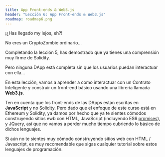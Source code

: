 ```yaml
---
title: App Front-ends & Web3.js
header: "Lección 6: App Front-ends & Web3.js"
roadmap: roadmap6.png
---
```


¡¿Has llegado my lejos, eh?!

No eres un CryptoZombie ordinario...

Completando la lección 5, has demostrado que ya tienes una comprensión muy firme de Solidity.

Pero ninguna DApp está completa sin que los usuarios puedan interactuar con ella...

En esta lección, vamos a aprender a como interactuar con un Contrato Inteligente y construir un front-end básico usando una librería llamada  **Web3.js**.

Ten en cuenta que los front-ends de las DApps están escritas en **JavaScript** y no Solidity. Pero dado que el enfoque de este curso está en Ethereum y Solidity, ya damos por hecho que ya te sientes cómodos construyendo sitios ewb con HTML, JavaScript (incluyendo ES6 <a href="https://developers.google.com/web/fundamentals/primers/promises" target=_blank>promises</a>), y JQuery, así que no vamos a perder mucho tiempo cubriendo lo básico de dichos lenguajes.

Si aún no te sientes muy cómodo construyendo sitios web con HTML / Javascript, es muy recomendable que sigas cualquier tutorial sobre estos lenguajes de programación.
